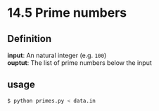 # 14.5 Prime numbers

## Definition

**input**: An natural integer (e.g. `100`)  
**ouptut**: The list of prime numbers below the input

## usage

```sh
$ python primes.py < data.in
```

